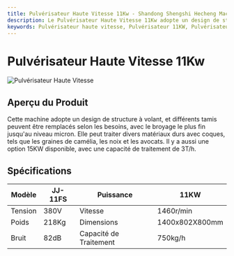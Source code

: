 ```yaml
---
title: Pulvérisateur Haute Vitesse 11Kw - Shandong Shengshi Hecheng Machinery Co., Ltd.
description: Le Pulvérisateur Haute Vitesse 11Kw adopte un design de structure à volant, peut broyer divers matériaux durs tels que les graines de camélia, les noix, les avocats au niveau micron, capacité de traitement 750kg/h.
keywords: Pulvérisateur haute vitesse, Pulvérisateur 11KW, Pulvérisateur de graines oléagineuses, Pulvérisateur de graines de camélia, Pulvérisateur de noix, Pulvérisateur d'avocat, Broyage micron, Pulvérisateur à volant, Équipement de prétraitement de graines oléagineuses, Équipement de pulvérisation, Équipement de pulvérisation haute vitesse, Pulvérisateur haute vitesse 11Kw, Équipement de pulvérisateur, Équipement de traitement de graines oléagineuses
---
```


# Pulvérisateur Haute Vitesse 11Kw
![Pulvérisateur Haute Vitesse](https://i.postimg.cc/QjCxz20G/image.png?dl=1)
## Aperçu du Produit

Cette machine adopte un design de structure à volant, et différents tamis peuvent être remplacés selon les besoins, avec le broyage le plus fin jusqu'au niveau micron.
Elle peut traiter divers matériaux durs avec coques, tels que les graines de camélia, les noix et les avocats.
Il y a aussi une option 15KW disponible, avec une capacité de traitement de 3T/h.

## Spécifications

| Modèle | JJ-11FS | Puissance | 11KW |
|---|---|---|---|
| Tension | 380V | Vitesse | 1460r/min |
| Poids | 218Kg | Dimensions | 1400x802X800mm |
| Bruit | 82dB | Capacité de Traitement | 750kg/h |